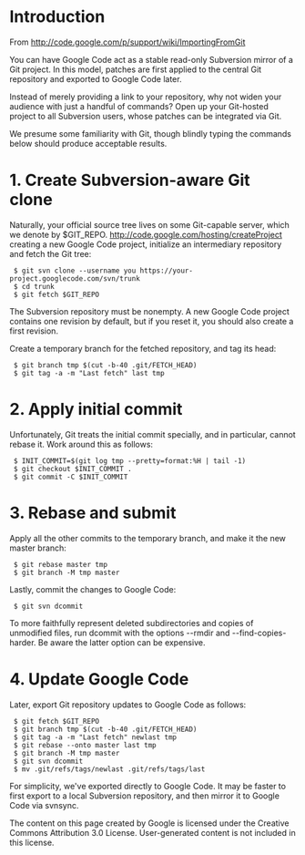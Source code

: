 # Introduction

From http://code.google.com/p/support/wiki/ImportingFromGit

You can have Google Code act as a stable read-only Subversion mirror of a Git project. In this model, patches are first applied to the central Git repository and exported to Google Code later.

Instead of merely providing a link to your repository, why not widen your audience with just a handful of commands? Open up your Git-hosted project to all Subversion users, whose patches can be integrated via Git.

We presume some familiarity with Git, though blindly typing the commands below should produce acceptable results.

# 1. Create Subversion-aware Git clone

Naturally, your official source tree lives on some Git-capable server, which we denote by $GIT_REPO. http://code.google.com/hosting/createProject creating a new Google Code project, initialize an intermediary repository and fetch the Git tree:

```
 $ git svn clone --username you https://your-project.googlecode.com/svn/trunk
 $ cd trunk
 $ git fetch $GIT_REPO
```

The Subversion repository must be nonempty. A new Google Code project contains one revision by default, but if you reset it, you should also create a first revision.

Create a temporary branch for the fetched repository, and tag its head:

```
 $ git branch tmp $(cut -b-40 .git/FETCH_HEAD)
 $ git tag -a -m "Last fetch" last tmp
```

# 2. Apply initial commit

Unfortunately, Git treats the initial commit specially, and in particular, cannot rebase it. Work around this as follows:

```
 $ INIT_COMMIT=$(git log tmp --pretty=format:%H | tail -1)
 $ git checkout $INIT_COMMIT .
 $ git commit -C $INIT_COMMIT
```

# 3. Rebase and submit

Apply all the other commits to the temporary branch, and make it the new master branch:

```
 $ git rebase master tmp
 $ git branch -M tmp master
```

Lastly, commit the changes to Google Code:

```
 $ git svn dcommit
```

To more faithfully represent deleted subdirectories and copies of unmodified files, run dcommit with the options \--rmdir and \--find-copies-harder. Be aware the latter option can be expensive.

# 4. Update Google Code

Later, export Git repository updates to Google Code as follows:

```
 $ git fetch $GIT_REPO
 $ git branch tmp $(cut -b-40 .git/FETCH_HEAD)
 $ git tag -a -m "Last fetch" newlast tmp
 $ git rebase --onto master last tmp
 $ git branch -M tmp master
 $ git svn dcommit
 $ mv .git/refs/tags/newlast .git/refs/tags/last
```

For simplicity, we've exported directly to Google Code. It may be faster to first export to a local Subversion repository, and then mirror it to Google Code via svnsync.

The content on this page created by Google is licensed under the Creative Commons Attribution 3.0 License. User-generated content is not included in this license.


